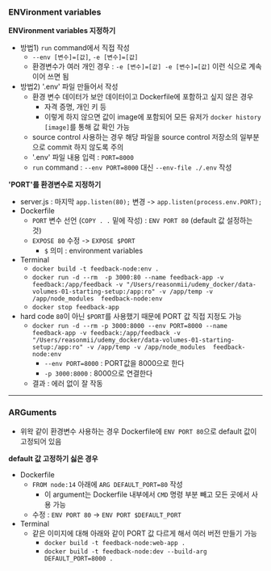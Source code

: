 ### ENVironment variables

<b>ENVironment variables 지정하기</b>
- 방법1) `run` command에서 직접 작성
  - `--env [변수]=[값]`, `-e [변수]=[값]`
  - 환경변수가 여러 개인 경우 : `-e [변수]=[값] -e [변수]=[값]` 이런 식으로 계속 이어 쓰면 됨
- 방법2) '.env' 파일 만들어서 작성
  - 환경 변수 데이터가 보안 데이터이고 Dockerfile에 포함하고 싶지 않은 경우
    - 자격 증명, 개인 키 등
    - 이렇게 하지 않으면 값이 image에 포함되어 모든 유저가 `docker history [image]`를 통해 값 확인 가능
  - source control 사용하는 경우 해당 파일을 source control 저장소의 일부분으로 commit 하지 않도록 주의
  - '.env' 파일 내용 입력 : `PORT=8000`
  - `run` command : `--env PORT=8000` 대신 `--env-file ./.env` 작성

<b>'PORT'를 환경변수로 지정하기</b>
- server.js : 마지막 `app.listen(80);` 변경 -> `app.listen(process.env.PORT);`
- Dockerfile
  - `PORT` 변수 선언 (`COPY . .` 밑에 작성) : `ENV PORT 80` (default 값 설정하는 것)
  - `EXPOSE 80` 수정 -> `EXPOSE $PORT`
    - `$` 의미 : environment variables
- Terminal
  - `docker build -t feedback-node:env .`
  - `docker run -d --rm  -p 3000:80 --name feedback-app -v feedback:/app/feedback -v "/Users/reasonmii/udemy_docker/data-volumes-01-starting-setup:/app:ro" -v /app/temp -v /app/node_modules  feedback-node:env`
  - `docker stop feedback-app`
- hard code `80`이 아닌 `$PORT`를 사용했기 때문에 PORT 값 직접 지정도 가능
  - `docker run -d --rm -p 3000:8000 --env PORT=8000 --name feedback-app -v feedback:/app/feedback -v "/Users/reasonmii/udemy_docker/data-volumes-01-starting-setup:/app:ro" -v /app/temp -v /app/node_modules  feedback-node:env`
    - `--env PORT=8000` : PORT값을 8000으로 한다
    - `-p 3000:8000` : 8000으로 연결한다
  - 결과 : 에러 없이 잘 작동

---

### ARGuments
- 위왁 같이 환경변수 사용하는 경우 Dockerfile에 `ENV PORT 80`으로 default 값이 고정되어 있음

<b>default 값 고정하기 싫은 경우</b>
- Dockerfile
  - `FROM node:14` 아래에 `ARG DEFAULT_PORT=80` 작성
    - 이 argument는 Dockerfile 내부에서 `CMD` 명령 부분 빼고 모든 곳에서 사용 가능
  - 수정 : `ENV PORT 80` -> `ENV PORT $DEFAULT_PORT`
- Terminal
  - 같은 이미지에 대해 아래와 같이 PORT 값 다르게 해서 여러 버전 만들기 가능
    - `docker build -t feedback-node:web-app .`
    - `docker build -t feedback-node:dev --build-arg DEFAULT_PORT=8000 .`
